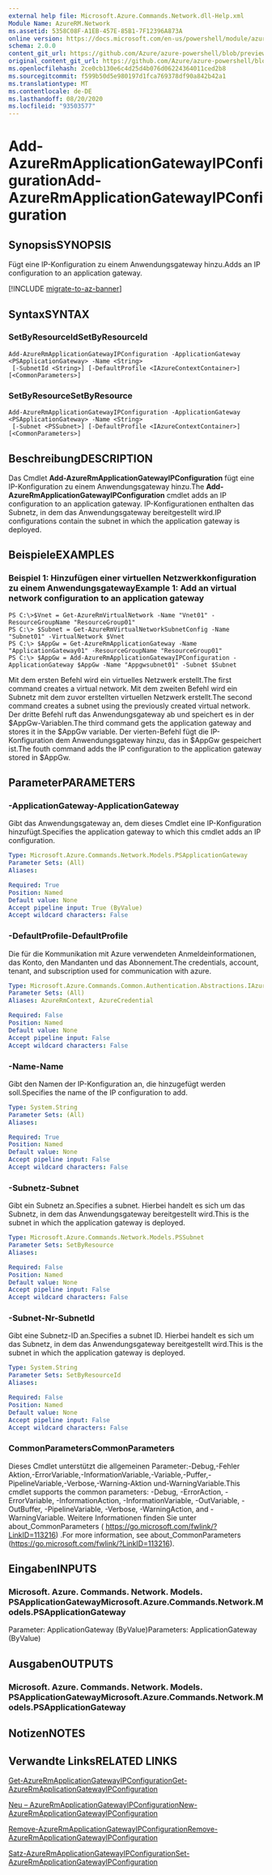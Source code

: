 ```yaml
---
external help file: Microsoft.Azure.Commands.Network.dll-Help.xml
Module Name: AzureRM.Network
ms.assetid: 5358C08F-A1EB-457E-85B1-7F12396A873A
online version: https://docs.microsoft.com/en-us/powershell/module/azurerm.network/add-azurermapplicationgatewayipconfiguration
schema: 2.0.0
content_git_url: https://github.com/Azure/azure-powershell/blob/preview/src/ResourceManager/Network/Commands.Network/help/Add-AzureRmApplicationGatewayIPConfiguration.md
original_content_git_url: https://github.com/Azure/azure-powershell/blob/preview/src/ResourceManager/Network/Commands.Network/help/Add-AzureRmApplicationGatewayIPConfiguration.md
ms.openlocfilehash: 2ce0cb130e6c4d25d4b076d06224364011ced2b8
ms.sourcegitcommit: f599b50d5e980197d1fca769378df90a842b42a1
ms.translationtype: MT
ms.contentlocale: de-DE
ms.lasthandoff: 08/20/2020
ms.locfileid: "93503577"
---
```

# <span data-ttu-id="5ee5d-101">Add-AzureRmApplicationGatewayIPConfiguration</span><span class="sxs-lookup"><span data-stu-id="5ee5d-101">Add-AzureRmApplicationGatewayIPConfiguration</span></span>

## <span data-ttu-id="5ee5d-102">Synopsis</span><span class="sxs-lookup"><span data-stu-id="5ee5d-102">SYNOPSIS</span></span>
<span data-ttu-id="5ee5d-103">Fügt eine IP-Konfiguration zu einem Anwendungsgateway hinzu.</span><span class="sxs-lookup"><span data-stu-id="5ee5d-103">Adds an IP configuration to an application gateway.</span></span>

[!INCLUDE [migrate-to-az-banner](../../includes/migrate-to-az-banner.md)]

## <span data-ttu-id="5ee5d-104">Syntax</span><span class="sxs-lookup"><span data-stu-id="5ee5d-104">SYNTAX</span></span>

### <span data-ttu-id="5ee5d-105">SetByResourceId</span><span class="sxs-lookup"><span data-stu-id="5ee5d-105">SetByResourceId</span></span>
```
Add-AzureRmApplicationGatewayIPConfiguration -ApplicationGateway <PSApplicationGateway> -Name <String>
 [-SubnetId <String>] [-DefaultProfile <IAzureContextContainer>] [<CommonParameters>]
```

### <span data-ttu-id="5ee5d-106">SetByResource</span><span class="sxs-lookup"><span data-stu-id="5ee5d-106">SetByResource</span></span>
```
Add-AzureRmApplicationGatewayIPConfiguration -ApplicationGateway <PSApplicationGateway> -Name <String>
 [-Subnet <PSSubnet>] [-DefaultProfile <IAzureContextContainer>] [<CommonParameters>]
```

## <span data-ttu-id="5ee5d-107">Beschreibung</span><span class="sxs-lookup"><span data-stu-id="5ee5d-107">DESCRIPTION</span></span>
<span data-ttu-id="5ee5d-108">Das Cmdlet **Add-AzureRmApplicationGatewayIPConfiguration** fügt eine IP-Konfiguration zu einem Anwendungsgateway hinzu.</span><span class="sxs-lookup"><span data-stu-id="5ee5d-108">The **Add-AzureRmApplicationGatewayIPConfiguration** cmdlet adds an IP configuration to an application gateway.</span></span>
<span data-ttu-id="5ee5d-109">IP-Konfigurationen enthalten das Subnetz, in dem das Anwendungsgateway bereitgestellt wird.</span><span class="sxs-lookup"><span data-stu-id="5ee5d-109">IP configurations contain the subnet in which the application gateway is deployed.</span></span>

## <span data-ttu-id="5ee5d-110">Beispiele</span><span class="sxs-lookup"><span data-stu-id="5ee5d-110">EXAMPLES</span></span>

### <span data-ttu-id="5ee5d-111">Beispiel 1: Hinzufügen einer virtuellen Netzwerkkonfiguration zu einem Anwendungsgateway</span><span class="sxs-lookup"><span data-stu-id="5ee5d-111">Example 1: Add an virtual network configuration to an application gateway</span></span>
```
PS C:\>$Vnet = Get-AzureRmVirtualNetwork -Name "Vnet01" -ResourceGroupName "ResourceGroup01"
PS C:\> $Subnet = Get-AzureRmVirtualNetworkSubnetConfig -Name "Subnet01" -VirtualNetwork $Vnet 
PS C:\> $AppGw = Get-AzureRmApplicationGateway -Name "ApplicationGateway01" -ResourceGroupName "ResourceGroup01"
PS C:\> $AppGw = Add-AzureRmApplicationGatewayIPConfiguration -ApplicationGateway $AppGw -Name "Appgwsubnet01" -Subnet $Subnet
```

<span data-ttu-id="5ee5d-112">Mit dem ersten Befehl wird ein virtuelles Netzwerk erstellt.</span><span class="sxs-lookup"><span data-stu-id="5ee5d-112">The first command creates a virtual network.</span></span>
<span data-ttu-id="5ee5d-113">Mit dem zweiten Befehl wird ein Subnetz mit dem zuvor erstellten virtuellen Netzwerk erstellt.</span><span class="sxs-lookup"><span data-stu-id="5ee5d-113">The second command creates a subnet using the previously created virtual network.</span></span>
<span data-ttu-id="5ee5d-114">Der dritte Befehl ruft das Anwendungsgateway ab und speichert es in der $AppGw-Variablen.</span><span class="sxs-lookup"><span data-stu-id="5ee5d-114">The third command gets the application gateway and stores it in the $AppGw variable.</span></span>
<span data-ttu-id="5ee5d-115">Der vierten-Befehl fügt die IP-Konfiguration dem Anwendungsgateway hinzu, das in $AppGw gespeichert ist.</span><span class="sxs-lookup"><span data-stu-id="5ee5d-115">The fouth command adds the IP configuration to the application gateway stored in $AppGw.</span></span>

## <span data-ttu-id="5ee5d-116">Parameter</span><span class="sxs-lookup"><span data-stu-id="5ee5d-116">PARAMETERS</span></span>

### <span data-ttu-id="5ee5d-117">-ApplicationGateway</span><span class="sxs-lookup"><span data-stu-id="5ee5d-117">-ApplicationGateway</span></span>
<span data-ttu-id="5ee5d-118">Gibt das Anwendungsgateway an, dem dieses Cmdlet eine IP-Konfiguration hinzufügt.</span><span class="sxs-lookup"><span data-stu-id="5ee5d-118">Specifies the application gateway to which this cmdlet adds an IP configuration.</span></span>

```yaml
Type: Microsoft.Azure.Commands.Network.Models.PSApplicationGateway
Parameter Sets: (All)
Aliases:

Required: True
Position: Named
Default value: None
Accept pipeline input: True (ByValue)
Accept wildcard characters: False
```

### <span data-ttu-id="5ee5d-119">-DefaultProfile</span><span class="sxs-lookup"><span data-stu-id="5ee5d-119">-DefaultProfile</span></span>
<span data-ttu-id="5ee5d-120">Die für die Kommunikation mit Azure verwendeten Anmeldeinformationen, das Konto, den Mandanten und das Abonnement.</span><span class="sxs-lookup"><span data-stu-id="5ee5d-120">The credentials, account, tenant, and subscription used for communication with azure.</span></span>

```yaml
Type: Microsoft.Azure.Commands.Common.Authentication.Abstractions.IAzureContextContainer
Parameter Sets: (All)
Aliases: AzureRmContext, AzureCredential

Required: False
Position: Named
Default value: None
Accept pipeline input: False
Accept wildcard characters: False
```

### <span data-ttu-id="5ee5d-121">-Name</span><span class="sxs-lookup"><span data-stu-id="5ee5d-121">-Name</span></span>
<span data-ttu-id="5ee5d-122">Gibt den Namen der IP-Konfiguration an, die hinzugefügt werden soll.</span><span class="sxs-lookup"><span data-stu-id="5ee5d-122">Specifies the name of the IP configuration to add.</span></span>

```yaml
Type: System.String
Parameter Sets: (All)
Aliases:

Required: True
Position: Named
Default value: None
Accept pipeline input: False
Accept wildcard characters: False
```

### <span data-ttu-id="5ee5d-123">-Subnetz</span><span class="sxs-lookup"><span data-stu-id="5ee5d-123">-Subnet</span></span>
<span data-ttu-id="5ee5d-124">Gibt ein Subnetz an.</span><span class="sxs-lookup"><span data-stu-id="5ee5d-124">Specifies a subnet.</span></span>
<span data-ttu-id="5ee5d-125">Hierbei handelt es sich um das Subnetz, in dem das Anwendungsgateway bereitgestellt wird.</span><span class="sxs-lookup"><span data-stu-id="5ee5d-125">This is the subnet in which the application gateway is deployed.</span></span>

```yaml
Type: Microsoft.Azure.Commands.Network.Models.PSSubnet
Parameter Sets: SetByResource
Aliases:

Required: False
Position: Named
Default value: None
Accept pipeline input: False
Accept wildcard characters: False
```

### <span data-ttu-id="5ee5d-126">-Subnet-Nr</span><span class="sxs-lookup"><span data-stu-id="5ee5d-126">-SubnetId</span></span>
<span data-ttu-id="5ee5d-127">Gibt eine Subnetz-ID an.</span><span class="sxs-lookup"><span data-stu-id="5ee5d-127">Specifies a subnet ID.</span></span>
<span data-ttu-id="5ee5d-128">Hierbei handelt es sich um das Subnetz, in dem das Anwendungsgateway bereitgestellt wird.</span><span class="sxs-lookup"><span data-stu-id="5ee5d-128">This is the subnet in which the application gateway is deployed.</span></span>

```yaml
Type: System.String
Parameter Sets: SetByResourceId
Aliases:

Required: False
Position: Named
Default value: None
Accept pipeline input: False
Accept wildcard characters: False
```

### <span data-ttu-id="5ee5d-129">CommonParameters</span><span class="sxs-lookup"><span data-stu-id="5ee5d-129">CommonParameters</span></span>
<span data-ttu-id="5ee5d-130">Dieses Cmdlet unterstützt die allgemeinen Parameter:-Debug,-Fehler Aktion,-ErrorVariable,-InformationVariable,-Variable,-Puffer,-PipelineVariable,-Verbose,-Warning-Aktion und-WarningVariable.</span><span class="sxs-lookup"><span data-stu-id="5ee5d-130">This cmdlet supports the common parameters: -Debug, -ErrorAction, -ErrorVariable, -InformationAction, -InformationVariable, -OutVariable, -OutBuffer, -PipelineVariable, -Verbose, -WarningAction, and -WarningVariable.</span></span> <span data-ttu-id="5ee5d-131">Weitere Informationen finden Sie unter about_CommonParameters ( https://go.microsoft.com/fwlink/?LinkID=113216) .</span><span class="sxs-lookup"><span data-stu-id="5ee5d-131">For more information, see about_CommonParameters (https://go.microsoft.com/fwlink/?LinkID=113216).</span></span>

## <span data-ttu-id="5ee5d-132">Eingaben</span><span class="sxs-lookup"><span data-stu-id="5ee5d-132">INPUTS</span></span>

### <span data-ttu-id="5ee5d-133">Microsoft. Azure. Commands. Network. Models. PSApplicationGateway</span><span class="sxs-lookup"><span data-stu-id="5ee5d-133">Microsoft.Azure.Commands.Network.Models.PSApplicationGateway</span></span>
<span data-ttu-id="5ee5d-134">Parameter: ApplicationGateway (ByValue)</span><span class="sxs-lookup"><span data-stu-id="5ee5d-134">Parameters: ApplicationGateway (ByValue)</span></span>

## <span data-ttu-id="5ee5d-135">Ausgaben</span><span class="sxs-lookup"><span data-stu-id="5ee5d-135">OUTPUTS</span></span>

### <span data-ttu-id="5ee5d-136">Microsoft. Azure. Commands. Network. Models. PSApplicationGateway</span><span class="sxs-lookup"><span data-stu-id="5ee5d-136">Microsoft.Azure.Commands.Network.Models.PSApplicationGateway</span></span>

## <span data-ttu-id="5ee5d-137">Notizen</span><span class="sxs-lookup"><span data-stu-id="5ee5d-137">NOTES</span></span>

## <span data-ttu-id="5ee5d-138">Verwandte Links</span><span class="sxs-lookup"><span data-stu-id="5ee5d-138">RELATED LINKS</span></span>

[<span data-ttu-id="5ee5d-139">Get-AzureRmApplicationGatewayIPConfiguration</span><span class="sxs-lookup"><span data-stu-id="5ee5d-139">Get-AzureRmApplicationGatewayIPConfiguration</span></span>](./Get-AzureRmApplicationGatewayIPConfiguration.md)

[<span data-ttu-id="5ee5d-140">Neu – AzureRmApplicationGatewayIPConfiguration</span><span class="sxs-lookup"><span data-stu-id="5ee5d-140">New-AzureRmApplicationGatewayIPConfiguration</span></span>](./New-AzureRmApplicationGatewayIPConfiguration.md)

[<span data-ttu-id="5ee5d-141">Remove-AzureRmApplicationGatewayIPConfiguration</span><span class="sxs-lookup"><span data-stu-id="5ee5d-141">Remove-AzureRmApplicationGatewayIPConfiguration</span></span>](./Remove-AzureRmApplicationGatewayIPConfiguration.md)

[<span data-ttu-id="5ee5d-142">Satz-AzureRmApplicationGatewayIPConfiguration</span><span class="sxs-lookup"><span data-stu-id="5ee5d-142">Set-AzureRmApplicationGatewayIPConfiguration</span></span>](./Set-AzureRmApplicationGatewayIPConfiguration.md)


